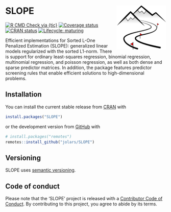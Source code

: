 
<!-- README.md is generated from README.Rmd. Please edit that file -->

# SLOPE <img src='man/figures/logo.svg' align="right" height="139" />

<!-- badges: start -->

[![R CMD Check via
{tic}](https://github.com/jolars/SLOPE/workflows/R%20CMD%20Check%20via%20%7Btic%7D/badge.svg?branch=master)](https://github.com/jolars/SLOPE/actions)
[![Coverage
status](https://codecov.io/gh/jolars/SLOPE/branch/master/graph/badge.svg)](https://codecov.io/github/jolars/SLOPE?branch=master)
[![CRAN
status](https://www.r-pkg.org/badges/version/SLOPE)](https://CRAN.R-project.org/package=SLOPE)
[![Lifecycle:
maturing](https://img.shields.io/badge/lifecycle-maturing-blue.svg)](https://www.tidyverse.org/lifecycle/#maturing)
<!-- badges: end -->

Efficient implementations for Sorted L-One Penalized Estimation (SLOPE):
generalized linear models regularized with the sorted L1-norm. There is
support for ordinary least-squares regression, binomial regression,
multinomial regression, and poisson regression, as well as both dense
and sparse predictor matrices. In addition, the package features
predictor screening rules that enable efficient solutions to
high-dimensional problems.

## Installation

You can install the current stable release from
[CRAN](https://cran.r-project.org/) with

``` r
install.packages("SLOPE")
```

or the development version from [GitHub](https://github.com/) with

``` r
# install.packages("remotes")
remotes::install_github("jolars/SLOPE")
```

## Versioning

SLOPE uses [semantic versioning](http://semver.org).

## Code of conduct

Please note that the ‘SLOPE’ project is released with a [Contributor
Code of
Conduct](https://github.com/jolars/SLOPE/blob/master/CODE_OF_CONDUCT.md).
By contributing to this project, you agree to abide by its terms.
